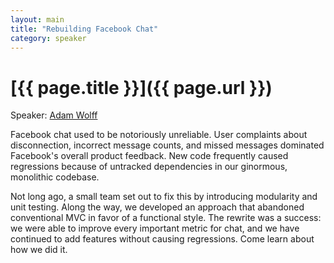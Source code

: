 ```yaml
---
layout: main
title: "Rebuilding Facebook Chat"
category: speaker
---
```


# [{{ page.title }}]({{ page.url }})

Speaker: <a href="https://www.facebook.com/wolffiex">Adam Wolff</a>

Facebook chat used to be notoriously unreliable. User complaints about
disconnection, incorrect message counts, and missed messages dominated
Facebook's overall product feedback. New code frequently caused
regressions because of untracked dependencies in our ginormous,
monolithic codebase.

Not long ago, a small team set out to fix this by introducing
modularity and unit testing. Along the way, we developed an approach
that abandoned conventional MVC in favor of a functional style. The
rewrite was a success: we were able to improve every important metric
for chat, and we have continued to add features without causing
regressions. Come learn about how we did it.
